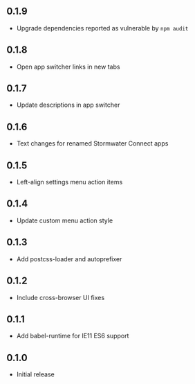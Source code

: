 ## 0.1.9

- Upgrade dependencies reported as vulnerable by `npm audit`

## 0.1.8

- Open app switcher links in new tabs

## 0.1.7

- Update descriptions in app switcher

## 0.1.6

- Text changes for renamed Stormwater Connect apps

## 0.1.5

- Left-align settings menu action items

## 0.1.4

- Update custom menu action style

## 0.1.3

- Add postcss-loader and autoprefixer

## 0.1.2

- Include cross-browser UI fixes

## 0.1.1

- Add babel-runtime for IE11 ES6 support

## 0.1.0

- Initial release

